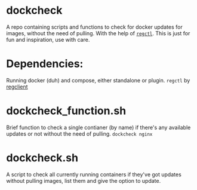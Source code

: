 # dockcheck
A repo containing scripts and functions to check for docker updates for images, without the need of pulling. With the help of [`regctl`](https://github.com/regclient/regclient).
This is just for fun and inspiration, use with care.


# Dependencies:
Running docker (duh) and compose, either standalone or plugin.
`regctl` by [regclient](https://github.com/regclient/regclient)

# dockcheck_function.sh
Brief function to check a single contianer (by name) if there's any available updates or not without the need of pulling.
`dockcheck nginx`

# dockcheck.sh
A script to check all currently running containers if they've got updates without pulling images, list them and give the option to update.

